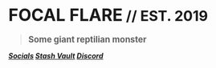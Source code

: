 <!-- _coverpage.md -->

# <big>FOCAL FLARE</big> // EST. 2019

> <big><strong>Some giant reptilian monster</strong></big>

***[Socials](https://focalflare.carrd.co ':class=button') [Stash Vault](https://focalflare.gumroad.com/ ':class=button') [Discord](https://dsc.gg/FocalFlare ':class=button')***
<!--stackedit_data:
eyJoaXN0b3J5IjpbMjE5NjQ5NTMyXX0=
-->